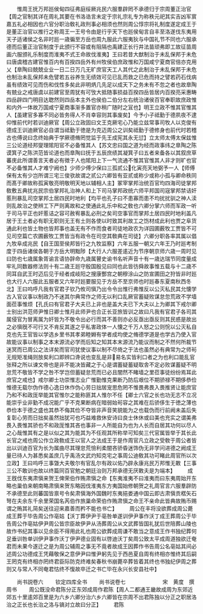 <!-- { "loadSidebar": true } -->
　　惟周王抚万邦廵侯甸四征弗庭绥厥兆民六服羣辟罔不承德归于宗周董正治官【周之官制其详在周礼其要在书洛诰言未定于宗礼宗礼专为称秩元祀其实吉凶军賔嘉五礼必相因也六官分职治敎礼政刑事必相须也然则周公惇宗将礼制度遂定成王于是董正治官以推行之称周王一王号令由是行乎天下也廵侯甸言自丰至洛遂伐东夷用天子适诸侯之名非时廵一歳徧至方岳也周九服此六服夷狄与中国礼节不同也六服承德而后董正治官制度于此颁行不容或有阻隔也禹建正长行井法苗顽弗即工故征苗周画六服颁礼乐制度而淮夷不式王命故伐淮夷】王曰若昔大猷制治于未乱保邦于未危曰唐虞稽古建官惟百内有百揆四岳外有州牧侯伯庶政惟和万国咸宁夏商官倍亦克用乂【臯陶曰兢兢业业一日二日万几无旷庶官天工人其代之此制治于未乱保邦于未危也制治未乱保邦未危譬若五谷养生无绩效可见已乱而救之已危而持之譬若药石伐病虽有绩效可见而伤和伐性多矣此非明炳几先足以成天下之务未有不忽之者也故臯陶有兢业之戒唐虞以前建官至周犹有可攷大抵随事损益百揆四岳皆居内百揆亮采惠畴四岳辟四门明目达聦然则四岳本主外也侯伯二伯分左右统治诸侯百官奉职故庶政惟和内外一体故万国咸宁夏商事渐多置官亦稍广随时之冝也】明王立政不惟其官惟其人【虽建官多寡不同必皆务得人不肖幸容则其事废矣】今予小子祗勤于德夙夜不逮仰惟前代时若训迪厥官【周公立政固曰文王克厥宅心乃能立兹常事司牧人以克俊有德成王训迪厥官必自谓当祗勤于徳是为克迈周公之训矣祗勤于德修身也前代时若稽古也傅说曰念终始典于学厥德脩罔觉监于先王成宪其永无愆】立太师太傅太保兹惟三公论道经邦燮理隂阳官不必备惟其人【苏文忠曰国之道为经而政事纬之臯陶之陈谟箕子之陈洪范皆论道也而臯陶曰抚于五辰庶绩其凝箕子曰五者来备各以其叙庶草蕃庑此所谓善言天者必有徴于人也隂阳上下一气流通不惟其官惟其人非才则旷也官不必备惟其人才难宁阙也】少师少傅少保曰三孤贰公化寅亮天地弼予一人【师傅保有太有少岂所谓三宅三俊欤故谓之贰公六卿皆有亚贰或称少或称小孤与卿命秩同而髙于卿故称孤寅敬亮明敬明天地以辅相人主】冢宰掌邦治统百官均四海司徒掌邦敎敷五典扰兆民宗伯掌邦礼治神人和上下司马掌邦政统六师平邦国司宼掌邦禁诘奸慝刑暴乱司空掌邦土居四民时地利【均平也孔子曰不患寡而患不均扰扰驯之神人渎则乱故治之使辨工下严则离故和之使通此礼乐中和之敎也六卿分掌六师而军政一听于司马平正也奸慝诘之容可赦宥暴乱必刑之矣司空事官而掌邦土居四民时地利盖凡居于王土者必有职无职则无王有土则各使以时致其利故工之饬材成此利也贾之阜货通此利也皆土物也皆邦事也盖无有不作而食者司徒地政农为详园圃薮牧工贾皆不可见司空篇亡农圃薮牧工贾皆当有政令在司空其敎典在司徒】六卿分职各率其属以倡九牧阜成兆民【自王国至侯邦皆行之九牧监察】六年五服一朝又六年王乃时廵考制度于四岳诸侯各朝于方岳大明黜陟【大行人六服差逺近为节序朝京师六歳一周时见曰防也七歳属象胥谕言语协辞命九歳属瞽史谕书名听声音十有一歳达瑞节同度量成牢礼同数器修法则十有二歳王廵守殷国殷见曰同也此皆彷舜故事惟五载与十二歳不同耳自武王时迈后见于经者成岐阳之搜康酆宫之朝穆涂山之防宣圃田之狩皆非时廵也大行人六服此五服者又六年时廵要服见于方岳不至京师也时廵春东夏南秋西冬北】王曰呜呼凡我有官君子钦乃攸司愼乃出令令出惟行弗惟反以公灭私民其允懐学古入官议事以制政乃不迷其尔典常作之师无以利口乱厥官蓄疑败谋怠忽荒政不学墙面莅事惟烦【孔氏曰有官君子大夫已上非也是盖大夫已下大夫以上为卿其下戒尔卿士别出洪范师尹惟日卿士惟月此师尹也合正长亚旅皆训之故曰凡我有官君子各司其属侵官为冒离属为奸皆为不敬令出必行而其不善则亦必反亟出亟反则其民惑是故出之必愼旣不可行又不肯反其遂之乎私害政体一人懐之千万人怒之公则恱以公灭私自克也先王官皆以学选乡里书其孝弟睦婣有学者成均使之脩德学道是也学古乃使入官故能议事以制事之本末源流必学而后知之知其本末源流乃能议而制之不然何所裁节迷冥而已周公之法详矣而官司犹使议事以制不尽倚之于法也虽然必有典常为之师茍无规矩准绳则放矣利口即辨口谗说也变乱是非易名实皆利口者之为也利口能乱官张释之所以谏文帝也是非不能决皆藏之于心是谓蓄疑蓄疑取舎不定必败谋蓄疑不明怠荒不敬皆不学之咎不学岂但蓄疑怠荒而已必且闇然不睹墙之里莅事徒纷纷焉耳此庶官之戒也】戒尔卿士功崇惟志业广惟勤惟克果断乃防后艰位不期骄禄不期侈恭俭惟德无载尔伪作德心逸日休作伪心劳日拙居宠思危罔不惟畏弗畏入畏推贤让能庶官乃和不和政厐举能其官惟尔之能称匪其人惟尔不任【卿士六官之长也功无志不立况能崇乎业非勤不成况能广乎不克果断病在暗弱始茍容之其难在后骄侈生于徳之薄也恭俭本于德之盛也其恭不侮其俭不夺皆非声音笑貌能为之也载伪而行前阙未盖后失复彰心劳而日拙矣虽然拙犹可也巧益难救休安诗曰良士休休或曰美也充实之谓美弗畏入畏惟其骄也不和政厐惟其吝也事非一人所能自为也为人长而自居其功何以尽人之心哉惟其有之是以似之其为能其为不任观其所称举可知矣三代官属皆举于其长此长官之戒也周公作立政敎成王以官人之法成王于是作周官凡立政之受敎于周公者皆出以训迪百官为长为属曲尽其理怠荒憸利柔闇吝骄昏迷饰伪无非学问进德之阙成王量已待人为甚悉矣盖庶几乎禹汤文武灼知克宅之事周公迪敎其功可睹此周官所以次立政】王曰呜呼三事曁大夫敬尔有官乱尔有政以佑乃辟永康兆民万邦惟无斁【三事三公不敢训也故以终篇同百官勉之朝廷治则万邦承德无厌斁夫是为端本】
　　成王旣伐东夷肃愼来贺王俾荣伯作贿肃愼之命【东夷淮夷不曰淮夷而曰东夷周始开东略也巢伯来朝南略肃愼来贺东略因伐淮夷东方夷国始修朝贺之礼周官言六服羣辟防不承德至此则蕃国皆禀号令矣肃愼海外国魏时东夷挹娄通中国云即古肃愼贡楛矢石弩在夫余东千余里荣国名芮伯作旅巢命荣伯作贿肃愼之命王不亲命此皆典故贿币赐谓之贿其礼简矣送往迎来嘉善而矜不能也书亡】
　　周公在丰将没欲葬成周公薨成王葬于毕告周公作亳姑【沃丁葬伊尹于亳咎单遂训伊尹事作沃丁成王葬周公于毕告周公作亳姑伊尹周公皆宗臣故伊尹从汤葬周公从文武葬皆国礼犹后世陪葬山陵也故作书纪其事以见余臣不得用此礼也周公欲葬成周谦不敢当之意成王作书独纪葬何足垂训咎单训伊尹事作沃丁伊尹德业固有以啓迪沃丁矣周公致太平成周道独欲迁奄君而未果今遂迁之是为周公辅周之事无不竟者故成王因葬作书告周公名亳姑其间必述周公功德成王凭藉敬保之意伊尹曰惟尹躬先见于西邑夏自周有终相亦惟终其后嗣王罔克有终相亦罔终君臣际防克终难矣春秋书崩薨卒葬皆着其终也书独纪伊周之葬则又与常人不同奄君怙终不愎故卒迁之书亡毕在永兴长安县社中】

　　尚书説卷六
　　钦定四库全书
　　尚书说卷七　　　　　　　宋　黄度　撰周书
　　周公既没命君陈分正东郊成周作君陈【周人二都通王畿故成周为东郊近郊五十里逺郊百里是为六乡六卿分治六乡六卿皆在宗周不出君陈独以分正之职居洛治之正长也长治之洛与镐对立故曰分正】
　　君陈
